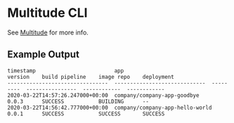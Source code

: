 # Multitude CLI

See [Multitude](https://github.com/roobert/multitude) for more info.

## Example Output

```
timestamp                         app                            version    build pipeline    image repo    deployment
--------------------------------  -----------------------------  ---------  ----------------  ------------  ------------
2020-03-22T14:57:26.247000+00:00  company/company-app-goodbye      0.0.3      SUCCESS           BUILDING      --
2020-03-22T14:56:42.777000+00:00  company/company-app-hello-world  0.0.1      SUCCESS           SUCCESS       SUCCESS
```
